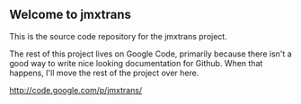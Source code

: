 Welcome to jmxtrans
-------------------

This is the source code repository for the jmxtrans project.

The rest of this project lives on Google Code, primarily because there isn't a good way to write nice looking documentation for Github. When that happens, I'll move the rest of the project over here.

http://code.google.com/p/jmxtrans/

